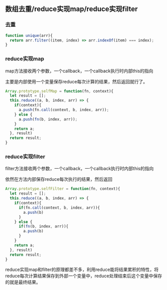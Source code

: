 ## 数组去重/reduce实现map/reduce实现filter

### 去重

```js
function unique(arr){
  return arr.filter((item, index) => arr.indexOf(item) === index);
}
```

### reduce实现map

map方法接收两个参数，一个callback，一个callback执行时内部this的指向

主要是内部使用一个变量保存reduce每次计算的结果，然后返回就行了。

```js
Array.prototype.selfMap = function(fn, context){
  let result = [];
  this.reduce((a, b, index, arr) => {
    if(context){
      a.push(fn.call(context, b, index, arr));
    } else {
      a.push(fn(b, index, arr));
    }
    return a;
  }, result)
  return result;
}
```

### reduce实现filter

filter方法接收两个参数，一个callback，一个callback执行时内部this的指向

依然在方法内部保存reduce每次执行的结果，然后返回

```js
Array.prototype.selfFilter = function(fn, context){
  let result = [];
  this.reduce((a, b, index, arr) => {
    if(context){
      if(fn.call(context, b, index, arr)){
        a.push(b)
      }
    } else {
      if(fn(b, index, arr)){
        a.push(b)
      }
    }
    return a;
  }, result)
  return result;
}
```



reduce实现map和filter的原理都差不多，利用reduce能将结果累积的特性，将reduce每次计算结果保存到外部一个变量中，reduce处理结束后这个变量中保存的就是最终结果。